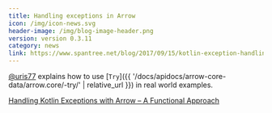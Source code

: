 ```yaml
---
title: Handling exceptions in Arrow
icon: /img/icon-news.svg
header-image: /img/blog-image-header.png
version: version 0.3.11
category: news
link: https://www.spantree.net/blog/2017/09/15/kotlin-exception-handling-with-kategory.html
---
```

[@uris77](https://github.com/uris77) explains how to use [`Try`]({{ '/docs/apidocs/arrow-core-data/arrow.core/-try/' | relative_url }}) in real world examples.

[Handling Kotlin Exceptions with Arrow – A Functional Approach](https://www.spantree.net/blog/2017/09/15/kotlin-exception-handling-with-kategory.html)
